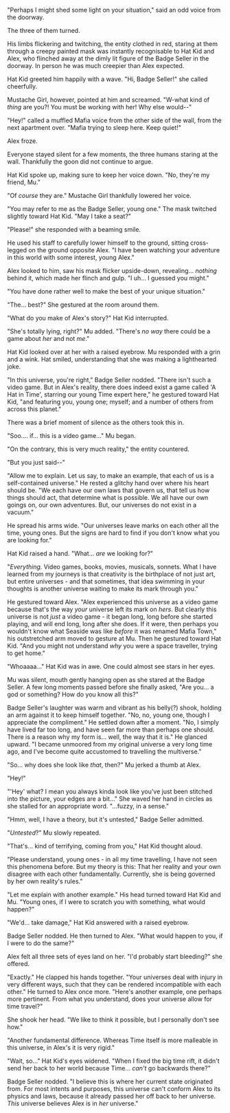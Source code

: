 "Perhaps I might shed some light on your situation," said an odd voice from the doorway.

The three of them turned.

His limbs flickering and twitching, the entity clothed in red, staring at them through a creepy painted mask was instantly recognisable to Hat Kid and Alex, who flinched away at the dimly lit figure of the Badge Seller in the doorway. In person he was much creepier than Alex expected.

Hat Kid greeted him happily with a wave. "Hi, Badge Seller!" she called cheerfully.

Mustache Girl, however, pointed at him and screamed. "W-what kind of *thing* are you?! You must be working with her! Why else would--"

"Hey!" called a muffled Mafia voice from the other side of the wall, from the next apartment over. "Mafia trying to sleep here. Keep quiet!"

Alex froze.

Everyone stayed silent for a few moments, the three humans staring at the wall. Thankfully the goon did not continue to argue.

Hat Kid spoke up, making sure to keep her voice down. "No, they're my friend, Mu."

"Of *course* they are." Mustache Girl thankfully lowered her voice.

"You may refer to me as the Badge Seller, young one." The mask twitched slightly toward Hat Kid. "May I take a seat?"

"Please!" she responded with a beaming smile.

He used his staff to carefully lower himself to the ground, sitting cross-legged on the ground opposite Alex. "I have been watching your adventure in this world with some interest, young Alex."

Alex looked to him, saw his mask flicker upside-down, revealing... *nothing* behind it, which made her flinch and gulp. "I uh... I guessed you might."

"You have done rather well to make the best of your unique situation."

"The... best?" She gestured at the room around them.

"What do you make of Alex's story?" Hat Kid interrupted.

"She's totally lying, right?" Mu added. "There's *no way* there could be a game about *her* and not *me*."

Hat Kid looked over at her with a raised eyebrow. Mu responded with a grin and a wink. Hat smiled, understanding that she was making a lighthearted joke.

"In this universe, you're right," Badge Seller nodded. "There isn't such a video game. But in Alex's reality, there does indeed exist a game called 'A Hat in Time', starring our young Time expert here," he gestured toward Hat Kid, "and featuring you, young one; myself; and a number of others from across this planet."

There was a brief moment of silence as the others took this in.

"Soo.... if... this is a video game..." Mu began.

"On the contrary, this is very much reality," the entity countered.

"But you just said--"

"Allow me to explain. Let us say, to make an example, that each of us is a self-contained universe." He rested a glitchy hand over where his heart should be. "We each have our own laws that govern us, that tell us how things should act, that determine what is possible. We all have our own goings on, our own adventures. But, our universes do not exist in a vacuum."

He spread his arms wide. "Our universes leave marks on each other all the time, young ones. But the signs are hard to find if you don't know what you are looking for."

Hat Kid raised a hand. "What... *are* we looking for?"

"*Everything.* Video games, books, movies, musicals, sonnets. What I have learned from my journeys is that creativity is the birthplace of not just art, but entire universes - and that sometimes, that idea swimming in your thoughts is another universe waiting to make its mark through you."

He gestured toward Alex. "Alex experienced this universe as a video game because that's the way *your* universe left its mark on *hers*. But clearly this universe is not *just* a video game - it began long, long before she started playing, and will end long, long after she does. If it were, then perhaps you wouldn't know what Seaside was like *before* it was renamed Mafia Town," his outstretched arm moved to gesture at Mu. Then he gestured toward Hat Kid. "And you might not understand *why* you were a space traveller, trying to get home."

"Whoaaaa..." Hat Kid was in awe. One could almost see stars in her eyes.

Mu was silent, mouth gently hanging open as she stared at the Badge Seller. A few long moments passed before she finally asked, "Are you... a god or something? How do you know all this?"

Badge Seller's laughter was warm and vibrant as his belly(?) shook, holding an arm against it to keep himself together. "No, no, young one, though I appreciate the compliment." He settled down after a moment. "No, I simply have lived far too long, and have seen far more than perhaps one should. There is a reason why my form is... well, the way that it is." He glanced upward. "I became unmoored from my original universe a very long time ago, and I've become quite accustomed to travelling the multiverse."

"So... why does she look like *that*, then?" Mu jerked a thumb at Alex.

"Hey!"

"'Hey' what? I mean you always kinda look like you've just been stitched into the picture, your edges are a bit..." She waved her hand in circles as she stalled for an appropriate word. "...fuzzy, in a sense."

"Hmm, well, I have a theory, but it's untested," Badge Seller admitted.

"*Untested*?" Mu slowly repeated.

"That's... kind of terrifying, coming from you," Hat Kid thought aloud.

"Please understand, young ones - in all my time travelling, I have not seen this phenomena before. But my theory is this: That her reality and your own disagree with each other fundamentally. Currently, she is being governed by her own reality's rules."

"Let me explain with another example." His head turned toward Hat Kid and Mu. "Young ones, if I were to scratch you with something, what would happen?"

"We'd... take damage," Hat Kid answered with a raised eyebrow.

Badge Seller nodded. He then turned to Alex. "What would happen to you, if I were to do the same?"

Alex felt all three sets of eyes land on her. "I'd probably start bleeding?" she offered.

"Exactly." He clapped his hands together. "Your universes deal with injury in very different ways, such that they can be rendered incompatible with each other." He turned to Alex once more. "Here's another example, one perhaps more pertinent. From what you understand, does your universe allow for time travel?"

She shook her head. "We like to think it possible, but I personally don't see how."

"Another fundamental difference. Whereas Time itself is more malleable in this universe, in Alex's it is very rigid."

"Wait, so..." Hat Kid's eyes widened. "When I fixed the big time rift, it didn't send her back to her world because Time... *can't* go backwards there?"

Badge Seller nodded. "I believe this is where her current state originated from. For most intents and purposes, this universe can't conform Alex to its physics and laws, because it already passed her off back to her universe. *This* universe believes Alex is in *her* universe."